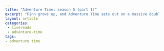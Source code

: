 ```yaml
---
title: "Adventure Time: season 5 (part 1)"
excerpt: "Finn grows up, and Adventure Time sets out on a massive double season, full of much more ambitious stories..."
layout: article
categories:
 - livereads
 - adventure-time
tags:
- adventure time
---
```


